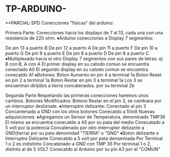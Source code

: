 # TP-ARDUINO-
**PARCIAL-SPD
Conecciones "fisicas" del arduino:

Primera Parte: Conecciones hacia los displays de 7 al 13, cada una con una resistencia de 220 ohm. ♦Arduino conecciones a Display 7 segmentos:

De pin 13 a puerto B De pin 12 a puerto A De pin 11 a puerto F De pin 10 a puerto G De pin 9 a puerto E De pin 8 a puerto D De pin 8 a puerto C ♦Multiplexado hacia el otro Display 7 segmentos con sus pares de letras: ej B con B, A con A El primer display en su catodo comun se encuentra conectado A0 El segundo display en su catodo comun se encuentra conecatdo A1 ♦Botones: Boton Aumento en pin 4 a terminal 1a Boton Reset en pin 2 a terminal 1a Boton Restar en pin 3 a terminal 1a Los 3 se encuentran dirijidos a tierra concatenados. por su terminal 2b

Segunda Parte Respetando las primeras conecciones haremos unos cambios. Botones Modificados: Botono Restar en el pin 3, se cambiara por un interruptor desliznate. ♦Interruptro delizante: Conectado al pin 3 Concantenado a GND con los otros botones Conecatdo a 5Volt Nuevas adquisiciones: ♦Agregamos un Sensor de Temperatura, denominado TMP36 El mismo se encuentra conecatdo a A5 por su pata del medio Conecatado a 5 volt por la potencia Concatenado por otro interruptor delizante a GND(tierra) por su pata denomidad "TIERRA" o "GND" ♦Boton delizante o Interruptro Delizante Conecatdo a 5 volt por pata denominada Por Terminal 1 o 2 es indistinto Concatenado a GND con TMP 36 Por terminal 1 o 2, distinto al de 5 VOLT Conecatdo al Arduino por su pin A3 por el "COMUN"


